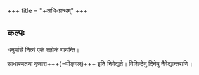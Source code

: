 +++
title = "+अधि-ग्रन्थम्"
+++
## कल्पः
धनुर्मासे नित्यं एकं श्लोकं गायन्ति।

साधारणतया कृशरा+++(=पॊङ्गल्)+++ इति निवेद्यते। विशिष्टेषु दिनेषु नैवेद्यान्तराणि।   

